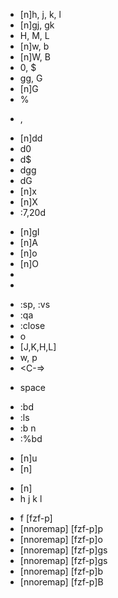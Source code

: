 <!-- 基本操作系 -->
<!-- カーソル移動 -->

- [n]h, j, k, l <!-- 四方移動 -->
- [n]gj, gk <!-- 折り返しの上下移動 -->
- H, M, L <!-- 画面上の最上, 中央, 最下に移動 -->
- [n]w, b <!-- 次の単語, 前の単語に移動 -->
- [n]W, B <!-- スペース区切りの次の単語, 前の単語に移動 -->
- 0, $ <!-- 行頭, 行末に移動 -->
- gg, G <!-- 1行目に移動, 最後の行に移動 -->
- [n]G <!-- n行目に移動 -->
- % <!-- 対応する括弧に移動 -->

<!-- ページ移動 -->

- <C-d>, <C-u> <!-- 半ページ次, 半ページ前に移動 -->

<!-- カット&ヤンク&ペペースト -->

- [n]dd <!-- 行削除 -->
- d0 <!-- カーソル位置から行頭まで削除 -->
- d$ <!-- カーソル位置から行末まで削除 -->
- dgg <!-- カーソル位置から最初まで削除 -->
- dG <!-- カーソル位置から最後まで削除 -->
- [n]x <!-- 文字削除 Delete -->
- [n]X <!-- 文字削除 BackSpace -->
- :7,20d <!-- 範囲削除 -->

<!-- インサートモード -->

- [n]gI <!-- 行等にインサートモード -->
- [n]A <!-- 行末にインサートモード -->
- [n]o <!-- 下の行にインサートモード -->
- [n]O <!-- 上の行にインサートモード -->
- <C-w> <!-- 前の単語削除 -->
- <C-u> <!-- カーソル位置から行頭まで削除 -->

<!-- ウインドウ -->

- :sp, :vs <!-- ウインドウを横分割, 縦分割 -->
- :qa <!-- 全閉じ -->
- :close <!-- 閉じる -->
- <C-w>o <!-- 現在ウインドウ以外閉じる -->
- <C-w>[J,K,H,L] <!-- ウインドウの位置を入れ替え -->
- <C-w>w, <C-w>p <!-- 次のウインドウ, 前のウインドウ -->
- <C-=> <!-- ウインドウサイズを等しくする -->

<!-- キーマップ -->

- <Leader> space

<!-- バッファ操作 -->

- :bd <!-- バッファ閉じる（vimを閉じずにファイルを閉じる） -->
- :ls <!-- 開いているバッファを表示 -->
- :b n <!-- 開いているファイルのバッファナンバーを開く -->
- :%bd <!-- 開いているバッファを全て閉じる -->

<!-- 作業を戻る/進む -->

- [n]u <!-- undo -->
- [n]<C-r> <!-- redo -->

<!-- 拡張機能系 -->
<!-- winresizer  -->

- [n]<C-e> <!-- ウインドウリサイズモード -->
- h j k l <!-- 左 下 上 右-->

<!-- coc-fzf-preview -->

- <Leader>f [fzf-p]
- [nnoremap] [fzf-p]p <!-- 配下のファイル・ディレクトリ全てを表示 -->
- [nnoremap] [fzf-p]o <!-- 配下のファイル・ディレクトリを表示 -->
- [nnoremap] [fzf-p]gs <!-- git status -->
- [nnoremap] [fzf-p]gs <!-- git action -->
- [nnoremap] [fzf-p]b <!-- 開いているバッファリスト表示 -->
- [nnoremap] [fzf-p]B <!-- 開いているバッファ全てをリスト表示 -->
